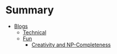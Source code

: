# Summary

* [Blogs](blogs/README.md)
    * [Technical](blogs/technical/README.md)
    * [Fun](blogs/fun/REAMDE.md)
        * [Creativity and NP-Completeness](blogs/fun/CANPC/README.md)

